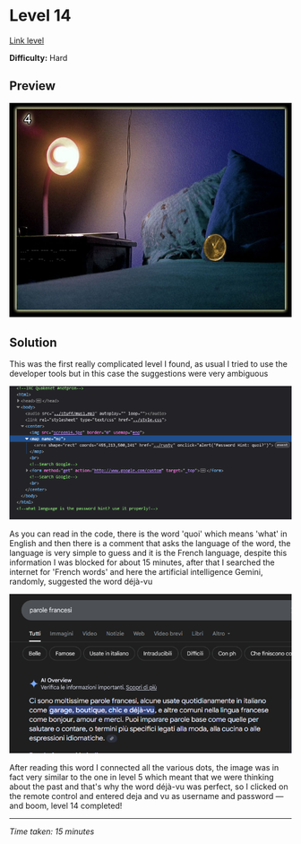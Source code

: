 # Level 14

[Link level](https://www.deathball.net/notpron/neo/beenthere.htm)

**Difficulty:** Hard

## Preview
![Level 14](../images/level4.png)

## Solution
This was the first really complicated level I found, as usual I tried to use the developer tools but in this case the suggestions were very ambiguous

![Level 14 inspected](../images/level14_inspected.png)

As you can read in the code, there is the word 'quoi' which means 'what' in English and then there is a comment that asks the language of the word, the language is very simple to guess and it is the French language, despite this information I was blocked for about 15 minutes, after that I searched the internet for 'French words' and here the artificial intelligence Gemini, randomly, suggested the word déjà-vu

![Level 14 ai](../images/level14_ai.png)

After reading this word I connected all the various dots, the image was in fact very similar to the one in level 5 which meant that we were thinking about the past and that's why the word déjà-vu was perfect, so I clicked on the remote control and entered deja and vu as username and password — and boom, level 14 completed!

---


_Time taken: 15 minutes_
